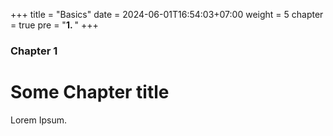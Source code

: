 +++
title = "Basics"
date = 2024-06-01T16:54:03+07:00
weight = 5
chapter = true
pre = "<b>1. </b>"
+++

### Chapter 1

# Some Chapter title

Lorem Ipsum.